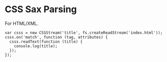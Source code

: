 # CSS Sax Parsing

For HTML/XML.

```
var csss = new CSSStream('title', fs.createReadStream('index.html'));
csss.on('match', function (tag, attributes) {
  csss.readText(function (title) {
    console.log(title);
  });
});
```
